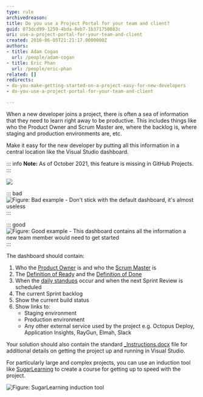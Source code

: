 ```yaml
---
type: rule
archivedreason: 
title: Do you use a Project Portal for your team and client?
guid: 073dcd99-1259-4bda-8eb7-1b371750083c
uri: use-a-project-portal-for-your-team-and-client
created: 2016-06-05T21:21:17.0000000Z
authors:
- title: Adam Cogan
  url: /people/adam-cogan
- title: Eric Phan
  url: /people/eric-phan
related: []
redirects:
- do-you-make-getting-started-on-a-project-easy-for-new-developers
- do-you-use-a-project-portal-for-your-team-and-client

---
```


When a new developer joins a project, there is often a sea of information that they need to learn right away to be productive. This includes things like who the Product Owner and Scrum Master are, where the backlog is, where staging and production environments are, etc.

<!--endintro-->

Make it easy for the new developer by putting all this information in a central location like the Visual Studio dashboard.

::: info
**Note:** As of October 2021, this feature is missing in GitHub Projects.
:::

![](plaindashboard.png)  

::: bad  
![Figure: Bad example - Don't stick with the default dashboard, it's almost useless](2016-06-06\_8-00-55.png)  
:::

::: good  
![Figure: Good example - This dashboard contains all the information a new team member would need to get started](2016-06-06\_9-15-14.png)  
:::

The dashboard should contain:

1. Who the [Product Owner](/do-you-know-the-how-to-be-a-good-product-owner) is and who the [Scrum Master](/the-team-do-you-help-your-scrum-master-not-scrummaster-protect-and-serve-the-team) is
2. The [Definition of Ready](/have-a-definition-of-ready) and the [Definition of Done](/definition-of-done)
3. When the [daily standups](/methodology-do-you-do-daily-scrums-aka-stand-up-meetings) occur and when the next Sprint Review is scheduled
4. The current Sprint backlog
5. Show the current build status
6. Show links to:
    * Staging environment
    * Production environment
    * Any other external service used by the project e.g. Octopus Deploy, Application Insights, RayGun, Elmah, Slack

Your solution should also contain the standard [\_Instructions.docx](/do-you-make-instructions-at-the-beginning-of-a-project-and-improve-them-gradually) file for additional details on getting the project up and running in Visual Studio.

For particularly large and complex projects, you can use an induction tool like [SugarLearning](https://www.sugarlearning.com/) to create a course for getting up to speed with the project.

![Figure: SugarLearning induction tool](2016-06-06\_7-18-43.png)
